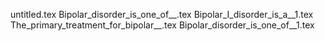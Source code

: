 untitled.tex
Bipolar_disorder_is_one_of__.tex
Bipolar_I_disorder_is_a__1.tex
The_primary_treatment_for_bipolar__.tex
Bipolar_disorder_is_one_of__1.tex
